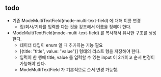 
## todo
* 기존 ModeMultiTextField(mode-multi-text-field) 에 대해 이름 변경
  * 집/회사/기타를 입력한 다는 것을 강조해서 이름을 정해야 한다.
* ModeMultiTextField(mode-multi-text-field) 를 복사해서 유사한 구조를 생성한다.
  * 데이터 타입이 enum 일 때 추가하는 기능 필요
  * [{title: "title", value: "value"}] 형태의 리스트 형을 저장해야 한다.
  * 입력이 한 행에 title, value 를 입력할 수 있는 input 이 2개이고 순서 변경이 가능해야 한다. 
  * ModeMultiTextField 가 기본적으로 순서 변경 가능함.
